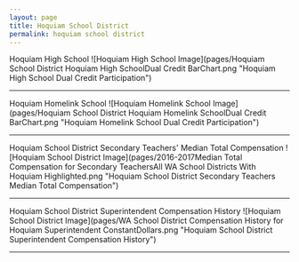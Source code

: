 ```yaml
---
layout: page
title: Hoquiam School District
permalink: hoquiam school district
---
```



Hoquiam High School
![Hoquiam High School Image](pages/Hoquiam School District Hoquiam High SchoolDual Credit BarChart.png "Hoquiam High School Dual Credit Participation")

___

Hoquiam Homelink School
![Hoquiam Homelink School Image](pages/Hoquiam School District Hoquiam Homelink SchoolDual Credit BarChart.png "Hoquiam Homelink School Dual Credit Participation")

___

Hoquiam School District Secondary Teachers' Median Total Compensation
![Hoquiam School District Image](pages/2016-2017Median Total Compensation for Secondary TeachersAll WA School Districts With Hoquiam Highlighted.png "Hoquiam School District Secondary Teachers Median Total Compensation")

___

Hoquiam School District Superintendent Compensation History
![Hoquiam School District Image](pages/WA School District Compensation History for Hoquiam Superintendent ConstantDollars.png "Hoquiam School District Superintendent Compensation History")

___

